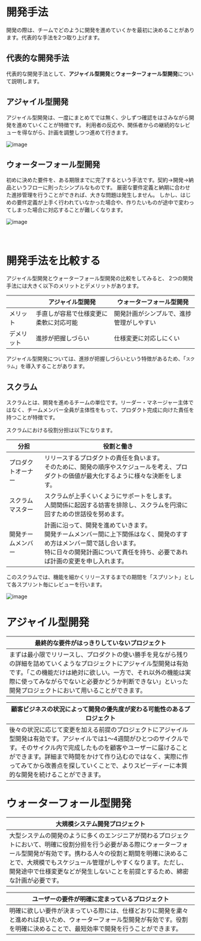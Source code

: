 # 開発手法

開発の際は、チームでどのように開発を進めていくかを最初に決めることがあります。代表的な手法を2つ取り上げます。

## 代表的な開発手法

代表的な開発手法として、**アジャイル型開発**と**ウォーターフォール型開発**について説明します。

## アジャイル型開発

アジャイル型開発は、一度にまとめてでは無く、少しずつ確認をはさみながら開発を進めていくことが特徴です。
利用者の反応や、関係者からの継続的なレビューを得ながら、計画を調整しつつ進めて行きます。

![image](https://github.com/koharayuki/til/assets/132040884/779396a4-411f-4f6b-93bd-0423c4464144)

## ウォーターフォール型開発

初めに決めた要件を、ある期限までに完了するという手法です。契約→開発→納品というフローに則ったシンプルなものです。
厳密な要件定義と納期に合わせた進捗管理を行うことができれば、大きな問題は発生しません。
しかし、はじめの要件定義が上手く行われていなかった場合や、作りたいものが途中で変わってしまった場合に対応することが難しくなります。

![image](https://github.com/koharayuki/til/assets/132040884/fbc62cfb-980b-4aef-9467-24c3738eb5b5)
  
　　
# 開発手法を比較する

アジャイル型開発とウォーターフォール型開発の比較をしてみると、
2つの開発手法には大きく以下のメリットとデメリットがあります。

|           | アジャイル型開発	                     | ウォーターフォール型開発                  |
| --------- | ---------------------------------- | ----------------------------------- |
| メリット     | 手直しが容易で仕様変更に柔軟に対応可能	   | 開発計画がシンプルで、進捗管理がしやすい     |　
| デメリット    | 進捗が把握しづらい	              	   | 仕様変更に対応しにくい                   |　

アジャイル型開発については、進捗が把握しづらいという特徴があるため、「`スクラム`」を導入することがあります。

## スクラム

スクラムとは、開発を進めるチームの単位です。リーダー・マネージャー主体ではなく、チームメンバー全員が主体性をもって、プロダクト完成に向けた責任を持つことが特徴です。

スクラムにおける役割分担は以下になります。

| 分担	               | 役割と働き	                                                                                                       |
| ------------------ | --------------------------------------------------------------------------------------------------------------- |
| プロダクトオーナー	     | リリースするプロダクトの責任を負います。<br>そのために、開発の順序やスケジュールを考え、プロダクトの価値が最大化するように様々な決断をします。	   |
| スクラムマスター		   | スクラムが上手くいくようにサポートをします。<br>人間関係に起因する妨害を排除し、スクラムを円滑に回すための世話役を努めます。                  |
| 開発チームメンバー	   | 計画に沿って、開発を進めていきます。<br>開発チームメンバー間に上下関係はなく、開発のすすめ方はメンバー間で話し合います。<br>特に日々の開発計画について責任を持ち、必要であれば計画の変更を申し入れます。	   |

このスクラムでは、機能を細かくリリースするまでの期間を「スプリント」として各スプリント毎にレビューを行います。

![image](https://github.com/koharayuki/til/assets/132040884/f1cef1c0-a741-4dc6-94f3-298662cbf681)
  
  
# アジャイル型開発

| 最終的な要件がはっきりしていないプロジェクト                                                                 |
| ------------------------------------------------------------------------------------------------ |
| まずは最小限でリリースし、プロダクトの使い勝手を見ながら残りの詳細を詰めていくようなプロジェクトにアジャイル型開発は有効です。「この機能だけは絶対に欲しい。一方で、それ以外の機能は実際に使ってみながらでないと必要かどうか判断できない」といった開発プロジェクトにおいて用いることができます。                                         |

| 顧客ビジネスの状況によって開発の優先度が変わる可能性のあるプロジェクト                                            |
| ------------------------------------------------------------------------------------------------- |
| 後々の状況に応じて変更を加える前提のプロジェクトにアジャイル型開発は有効です。アジャイルでは1〜4週間がひとつのサイクルです。そのサイクル内で完成したものを顧客やユーザーに届けることができます。詳細まで時間をかけて作り込むのではなく、実際に作ってみてから改善点を探していくことで、よりスピーディーに本質的な開発を続けることができます。     |  

    
# ウォーターフォール型開発

| 大規模システム開発プロジェクト                                                                                                     |
| -------------------------------------------------------------------------------------------------------------------------- |
| 大型システムの開発のように多くのエンジニアが関わるプロジェクトにおいて、明確に役割分担を行う必要がある際にウォーターフォール型開発が有効です。携わる人々の役割と期間を明確に決めることで、大規模でもスケジュール管理がしやすくなります。ただし、開発途中で仕様変更などが発生しないことを前提とするため、綿密な計画が必要です。                                        |

| ユーザーの要件が明確に定まっているプロジェクト                                                                                                           |
| --------------------------------------------------------------------------------------------------------------------------------------------- |
| 明確に欲しい要件が決まっている際には、仕様どおりに開発を粛々と進めれば良いため、ウォーターフォール型開発が有効です。役割を明確に決めることで、最短効率で開発を行うことができます。        |





















